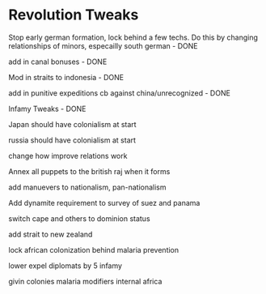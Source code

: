 # Revolution Tweaks
 
Stop early german formation, lock behind a few techs. Do this by changing relationships of minors, especailly south german - DONE

add in canal bonuses - DONE

Mod in straits to indonesia - DONE

add in punitive expeditions cb against china/unrecognized - DONE

Infamy Tweaks - DONE

Japan should have colonialism at start

russia should have colonialism at start

change how improve relations work

Annex all puppets to the british raj when it forms

add manuevers to nationalism, pan-nationalism

Add dynamite requirement to survey of suez and panama

switch cape and others to dominion status

add strait to new zealand

lock african colonization behind malaria prevention

lower expel diplomats by 5 infamy

givin colonies malaria modifiers internal africa

